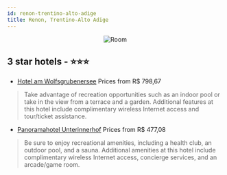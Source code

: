 ```yaml
---
id: renon-trentino-alto-adige
title: Renon, Trentino-Alto Adige
---
```


<center><img src="https://i.travelapi.com/hotels/32000000/31790000/31789400/31789345/37596461_z.jpg" alt="Room" /></center>


##  3 star hotels - ⭐️⭐️⭐️

-    [Hotel am Wolfsgrubenersee](https://us.hurb.com/hotels/renon/hotel-am-wolfsgrubenersee-JNP-JP00329R?cmp=18055) Prices from R$ 798,67
   > Take advantage of recreation opportunities such as an indoor pool or take in the view from a terrace and a garden. Additional features at this hotel include complimentary wireless Internet access and tour/ticket assistance.
-    [Panoramahotel Unterinnerhof](https://us.hurb.com/hotels/renon/panoramahotel-unterinnerhof-JNP-JP678865?cmp=18055) Prices from R$ 477,08
   > Be sure to enjoy recreational amenities, including a health club, an outdoor pool, and a sauna. Additional amenities at this hotel include complimentary wireless Internet access, concierge services, and an arcade/game room.
